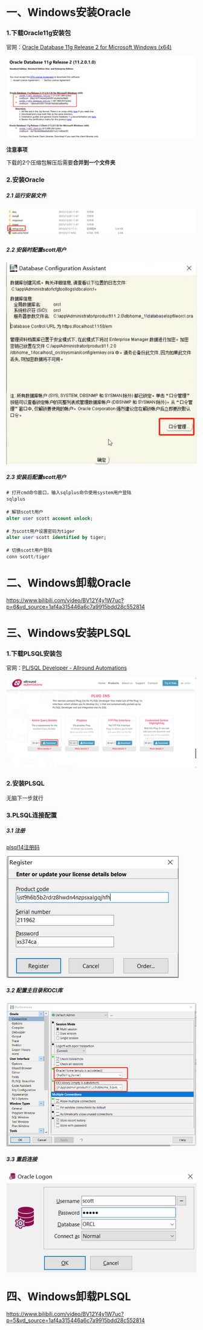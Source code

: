# 一、Windows安装Oracle

### 1.下载Oracle11g安装包

官网：[Oracle Database 11g Release 2 for Microsoft Windows (x64)](https://www.oracle.com/partners/campaign/112010-win64soft-094461.html)

![001-Oracle11g下载官网](./images/0-Oracle安装与卸载/001-Oracle11g下载官网.png)

**注意事项**

下载的2个压缩包解压后需要**合并到一个文件夹**

### 2.安装Oracle

##### 2.1 运行安装文件

![002-Oracle安装目录](./images/0-Oracle安装与卸载/002-Oracle安装目录.png)

##### 2.2 安装时配置scott用户

![003-配置scott用户](./images/0-Oracle安装与卸载/003-配置scott用户.png)

##### 2.3 安装后配置scott用户

```sql
# 打开cmd命令窗口，输入sqlplus命令使用system用户登陆
sqlplus

# 解锁scott用户
alter user scott account unlock;

# 为scott用户设置密码为tiger
alter user scott identified by tiger;

# 切换scott用户登陆
conn scott/tiger
```

# 二、Windows卸载Oracle

https://www.bilibili.com/video/BV12Y4y1W7uc?p=6&vd_source=1af4a315446a6c7a9915bdd28c552814

# 三、Windows安装PLSQL

### 1.下载PLSQL安装包

官网：[PL/SQL Developer - Allround Automations](https://www.allroundautomations.com/products/pl-sql-developer/)

![004-PLSQL下载官网](./images/0-Oracle安装与卸载/004-PLSQL下载官网.png)

### 2.安装PLSQL

无脑下一步就行

### 3.PLSQL连接配置

##### 3.1 注册

[plsql14注册码](./information/PLSQL/plsql14注册码.txt)

![005-注册](./images/0-Oracle安装与卸载/005-注册.png)

##### 3.2 配置主目录和OCI库

![006-配置主目录和OCI库](./images/0-Oracle安装与卸载/006-配置主目录和OCI库.png)

##### 3.3 重启连接

![007-重启连接](./images/0-Oracle安装与卸载/007-重启连接.png)

# 四、Windows卸载PLSQL

https://www.bilibili.com/video/BV12Y4y1W7uc?p=5&vd_source=1af4a315446a6c7a9915bdd28c552814
